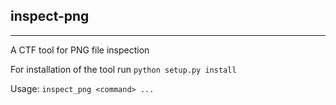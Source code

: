## inspect-png
---
A CTF tool for PNG file inspection

For installation of the tool run
`python setup.py install`

Usage:
`inspect_png <command> ...`